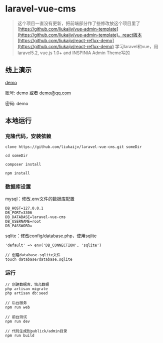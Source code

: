 # laravel-vue-cms

> 这个项目一直没有更新，把前端部分作了些修改放这个项目里了[https://github.com/liukaijv/vue-admin-template](https://github.com/liukaijv/vue-admin-template)。react版本[https://github.com/liukaijv/react-reflux-demo](https://github.com/liukaijv/react-reflux-demo)
学习laravel和vue，用laravel5.2, vue.js 1.0+ and INSPINIA Admin Theme写的

## 线上演示

[demo](http://115.28.223.2:8765/admin/ "demo")

账号: demo 或者 demo@qq.com

密码: demo

## 本地运行

### 克隆代码，安装依赖

```
clone https://github.com/liukaijv/laravel-vue-cms.git someDir

cd someDir

composer install

npm install

```

### 数据库设置

mysql：修改.env文件的数据库配置

```
DB_HOST=127.0.0.1
DB_PORT=3306
DB_DATABASE=laravel-vue-cms
DB_USERNAME=root
DB_PASSWORD=

```

sqlite：修改config/database.php，使用sqlite

```
'default' => env('DB_CONNECTION', 'sqlite')

// 创建database.sqlite文件
touch database/database.sqlite

```


### 运行

```
// 创建数据库，填充数据
php artisan migrate
php artisan db:seed

// 后台服务
npm run web

// 前台测试
npm run dev

// 代码生成到publick/admin目录
npm run build

```
